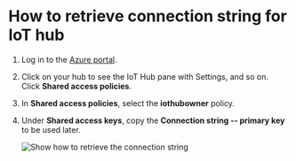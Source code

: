 # How to retrieve connection string for IoT hub

1. Log in to the [Azure portal](https://portal.azure.com). 

1. Click on your hub to see the IoT Hub pane with Settings, and so on. Click **Shared access policies**.
   
1. In **Shared access policies**, select the **iothubowner** policy. 

1. Under **Shared access keys**, copy the **Connection string -- primary key** to be used later.

    ![Show how to retrieve the connection string](https://docs.microsoft.com/en-us/azure/includes/media/iot-hub-include-find-connection-string/iot-hub-get-connection-string.png)

